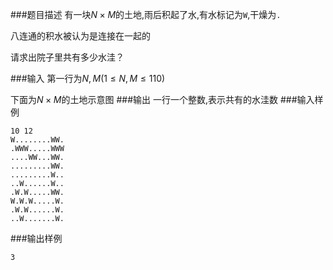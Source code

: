 ###题目描述
有一块$N \times M$的土地,雨后积起了水,有水标记为`W`,干燥为`.`

八连通的积水被认为是连接在一起的

请求出院子里共有多少水洼？

###输入
第一行为$N,M(1 \leq N,M \leq 110)$

下面为$N \times M$的土地示意图
###输出
一行一个整数,表示共有的水洼数
###输入样例
```
10 12
W........WW.
.WWW.....WWW
....WW...WW.
.........WW.
.........W..
..W......W..
.W.W.....WW.
W.W.W.....W.
.W.W......W.
..W.......W.
```
###输出样例
```
3
```